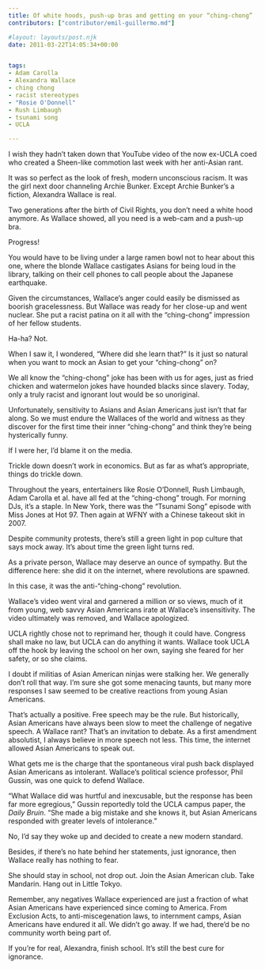 ```yaml
---
title: Of white hoods, push-up bras and getting on your “ching-chong”
contributors: ["contributor/emil-guillermo.md"]

#layout: layouts/post.njk
date: 2011-03-22T14:05:34+00:00


tags:
- Adam Carolla
- Alexandra Wallace
- ching chong
- racist stereotypes
- "Rosie O'Donnell"
- Rush Limbaugh
- tsunami song
- UCLA

---
```


I wish they hadn’t taken down that YouTube video of the now ex-UCLA coed who created a Sheen-like commotion last week with her anti-Asian rant.

It was so perfect as the look of fresh, modern unconscious racism. It was the girl next door channeling Archie Bunker. Except Archie Bunker’s a fiction, Alexandra Wallace is real.

Two generations after the birth of Civil Rights, you don’t need a white hood anymore. As Wallace showed, all you need is a web-cam and a push-up bra.

Progress!

You would have to be living under a large ramen bowl not to hear about this one, where the blonde Wallace castigates Asians for being loud in the library, talking on their cell phones to call people about the Japanese earthquake.

Given the circumstances, Wallace’s anger could easily be dismissed as boorish gracelessness. But Wallace was ready for her close-up and went nuclear.  She put a racist patina on it all with the “ching-chong” impression of her fellow students.

Ha-ha? Not.

When I saw it, I wondered, “Where did she learn that?” Is it just so natural when you want to mock an Asian to get your “ching-chong” on?

We all know the “ching-chong” joke has been with us for ages, just as fried chicken and watermelon jokes have hounded blacks since slavery. Today, only a truly racist and ignorant lout would be so unoriginal.

Unfortunately, sensitivity to Asians and Asian Americans just isn’t that far along. So we must endure the Wallaces of the world and witness as they discover for the first time their inner “ching-chong” and think they’re being hysterically funny.

If I were her, I’d blame it on the media.

Trickle down doesn’t work in economics. But as far as what’s appropriate, things do trickle down.

Throughout the years, entertainers like Rosie O’Donnell, Rush Limbaugh, Adam Carolla et al. have all fed at the “ching-chong” trough. For morning DJs, it’s a staple. In New York, there was the “Tsunami Song” episode with Miss Jones at Hot 97. Then again at WFNY with a Chinese takeout skit in 2007.

Despite community protests, there’s still a green light in pop culture that says mock away. It’s about time the green light turns red.

As a private person, Wallace may deserve an ounce of sympathy. But the difference here: she did it on the internet, where revolutions are spawned.

In this case, it was the anti-“ching-chong” revolution.

Wallace’s video went viral and garnered a million or so views, much of it from young, web savvy Asian Americans irate at Wallace’s insensitivity. The video ultimately was removed, and Wallace apologized.

UCLA rightly chose not to reprimand her, though it could have. Congress shall make no law, but UCLA can do anything it wants.  Wallace took UCLA off the hook by leaving the school on her own, saying she feared for her safety, or so she claims.

I doubt if militias of Asian American ninjas were stalking her. We generally don’t roll that way. I’m sure she got some menacing taunts, but many more responses I saw seemed to be creative reactions from young Asian Americans.

That’s actually a positive. Free speech may be the rule. But historically, Asian Americans have always been slow to meet the challenge of negative speech. A Wallace rant? That’s an invitation to debate. As a first amendment absolutist, I always believe in more speech not less. This time, the internet allowed Asian Americans to speak out.

What gets me is the charge that the spontaneous viral push back displayed Asian Americans as intolerant. Wallace’s political science professor, Phil Gussin, was one quick to defend Wallace.

“What Wallace did was hurtful and inexcusable, but the response has been far more egregious,” Gussin reportedly told the UCLA campus paper, the _Daily Bruin_. “She made a big mistake and she knows it, but Asian Americans responded with greater levels of intolerance.”

No, I’d say they woke up and decided to create a new modern standard.

Besides, if there’s no hate behind her statements, just ignorance, then Wallace really has nothing to fear.

She should stay in school, not drop out. Join the Asian American club. Take Mandarin. Hang out in Little Tokyo.

Remember, any negatives Wallace experienced are just a fraction of what Asian Americans have experienced since coming to America. From Exclusion Acts, to anti-miscegenation laws, to internment camps, Asian Americans have endured it all. We didn’t go away. If we had, there’d be no community worth being part of.

If you’re for real, Alexandra, finish school. It’s still the best cure for ignorance.
